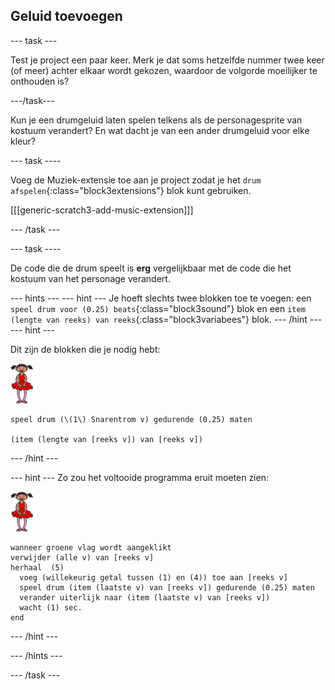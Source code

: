 ## Geluid toevoegen

\--- task \---

Test je project een paar keer. Merk je dat soms hetzelfde nummer twee keer (of meer) achter elkaar wordt gekozen, waardoor de volgorde moeilijker te onthouden is?

\---/task\---

Kun je een drumgeluid laten spelen telkens als de personagesprite van kostuum verandert? En wat dacht je van een ander drumgeluid voor elke kleur?

\--- task \----

Voeg de Muziek-extensie toe aan je project zodat je het `drum afspelen`{:class="block3extensions"} blok kunt gebruiken.

[[[generic-scratch3-add-music-extension]]]

\--- /task \---

\--- task \----

De code die de drum speelt is **erg** vergelijkbaar met de code die het kostuum van het personage verandert.

\--- hints \--- \--- hint \--- Je hoeft slechts twee blokken toe te voegen: een `speel drum voor (0.25) beats`{:class="block3sound"} blok en een `item (lengte van reeks) van reeks`{:class="block3variabees"} blok. \--- /hint \--- \--- hint \---

Dit zijn de blokken die je nodig hebt:

![balletdanseres](images/ballerina.png)

```blocks3
speel drum (\(1\) Snarentrom v) gedurende (0.25) maten

(item (lengte van [reeks v]) van [reeks v])
```

\--- /hint \---

\--- hint \--- Zo zou het voltooide programma eruit moeten zien:

![balletdanseres](images/ballerina.png)

```blocks3
wanneer groene vlag wordt aangeklikt
verwijder (alle v) van [reeks v]
herhaal  (5) 
  voeg (willekeurig getal tussen (1) en (4)) toe aan [reeks v]
  speel drum (item (laatste v) van [reeks v]) gedurende (0.25) maten
  verander uiterlijk naar (item (laatste v) van [reeks v])
  wacht (1) sec.
end
```

\--- /hint \---

\--- /hints \---

\--- /task \---